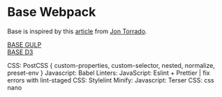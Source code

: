 # Base Webpack

Base is inspired by this [article](https://medium.com/@jontorrado/working-with-webpack-4-es6-postcss-with-preset-env-and-more-93b3d77db7b2) from [Jon Torrado](https://twitter.com/jontorrado).

[BASE GULP](https://github.com/jorgeatgu/base)   
[BASE D3](https://github.com/jorgeatgu/base-d3)   

CSS: PostCSS {
    custom-properties,
    custom-selector,
    nested,
    normalize,
    preset-env
} 
Javascript: Babel 
Linters: 
    JavaScript: Eslint + Prettier | fix errors with lint-staged
    CSS: Stylelint
Minify: 
    Javascript: Terser
    CSS: css nano
